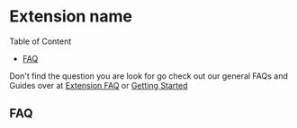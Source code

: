 # Extension name

Table of Content
- [FAQ](#FAQ)
  
[Uncomment this if needed; and replace &#40; and &#41; with ( and )]: <> (- [Guides]&#40;#Guides&#41;)

Don't find the question you are look for go check out our general FAQs and Guides over at [Extension FAQ](https://aniyomi.org/help/faq/#extensions) or [Getting Started](https://aniyomi.org/help/guides/getting-started/#installation)

## FAQ

[Uncomment this if needed]: <> (## Guides)